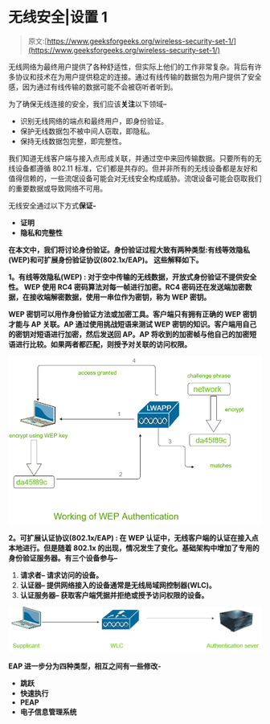 # 无线安全|设置 1

> 原文:[https://www.geeksforgeeks.org/wireless-security-set-1/](https://www.geeksforgeeks.org/wireless-security-set-1/)

无线网络为最终用户提供了各种舒适性，但实际上他们的工作非常复杂。背后有许多协议和技术在为用户提供稳定的连接。通过有线传输的数据包为用户提供了安全感，因为通过有线传输的数据可能不会被窃听者听到。

为了确保无线连接的安全，我们应该**关注**以下领域–

*   识别无线网络的端点和最终用户，即身份验证。
*   保护无线数据包不被中间人窃取，即隐私。
*   保持无线数据包完整，即完整性。

我们知道无线客户端与接入点形成关联，并通过空中来回传输数据。只要所有的无线设备都遵循 802.11 标准，它们都是共存的。但并非所有的无线设备都是友好和值得信赖的，一些流氓设备可能会对无线安全构成威胁。流氓设备可能会窃取我们的重要数据或导致网络不可用。

无线安全通过以下方式**保证-**

*   **证明**
*   **隐私和完整性**

**在本文中，我们将讨论身份验证。身份验证过程大致有两种类型:有线等效隐私(WEP)和可扩展身份验证协议(802.1x/EAP)。
这些解释如下。**

****1。有线等效隐私(WEP) :**
对于空中传输的无线数据，开放式身份验证不提供安全性。
WEP 使用 RC4 密码算法对每一帧进行加密。RC4 密码还在发送端加密数据，在接收端解密数据，使用一串位作为密钥，称为 WEP 密钥。**

**WEP 密钥可以用作身份验证方法或加密工具。客户端只有拥有正确的 WEP 密钥才能与 AP 关联。AP 通过使用挑战短语来测试 WEP 密钥的知识。客户端用自己的密钥对短语进行加密，然后发送回 AP。AP 将收到的加密帧与他自己的加密短语进行比较。如果两者都匹配，则授予对关联的访问权限。**

**![](img/c2a34909d0f0c3b62d8991a198cd1d55.png)**

****2。可扩展认证协议(802.1x/EAP) :**
在 WEP 认证中，无线客户端的认证在接入点本地进行。但是随着 802.1x 的出现，情况发生了变化。基础架构中增加了专用的身份验证服务器。有三个设备参与–**

1.  ****请求者–**
    请求访问的设备。**
2.  ****认证器–**
    提供网络接入的设备通常是无线局域网控制器(WLC)。**
3.  ****认证服务器–**
    获取客户端凭据并拒绝或授予访问权限的设备。**

**![](img/0a9ed036872b5eae7c7f78de5a210247.png)**

**EAP 进一步分为四种类型，相互之间有一些修改-**

*   **跳跃**
*   **快速执行**
*   **PEAP**
*   **电子信息管理系统**